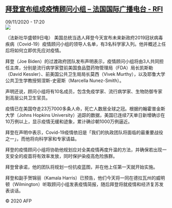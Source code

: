 <!--1604944562000-->
[拜登宣布组成疫情顾问小组 – 法国国际广播电台 - RFI](http://www.rfi.fr//cn/contenu/20201109-%E6%8B%9C%E7%99%BB%E5%AE%A3%E5%B8%83%E7%BB%84%E6%88%90%E7%96%AB%E6%83%85%E9%A1%BE%E9%97%AE%E5%B0%8F%E7%BB%84)
------

<div>09/11/2020 - 17:20</div><img src="https://s.rfi.fr/media/display/6a2b7950-22aa-11eb-95b2-005056bff430/w:310/p:16x9/int0001b.201110002005.jpg"><div class="t-content__body u-clearfix"><p>（法新社华盛顿9日电）    美国总统当选人拜登今天宣布未来新政府2019冠状病毒疾病（Covid-19）疫情顾问小组的领导人名单，有3名科学家入列。他并概述上任后将如何立即优先应对疫情。</p><p>    拜登（Joe Biden）的过渡政府团队发布声明表示，疫情顾问小组将由3人共同担任主席，分别是流行病学家暨前美国食品暨药物管理局（FDA）局长凯斯勒（David Kessler）、前美国公共卫生局局长莫西（Vivek Murthy），以及耶鲁大学公共卫生学教授努涅斯-史密斯（Marcella Nunez-Smith）。</p><p>    声明还说，顾问小组将有10名成员，包含免疫学家、流行病学家、生物防御专家到高层公共卫生官员。</p><p>    疫情已在美国夺走23万7000多条人命，死亡人数居全球之冠。根据约翰霍普金斯大学（Johns Hopkins University）追踪的数据，美国已连续7天单日新增确诊在10万例以上，显示疫情无缓和迹象，累计确诊朝1000万例逼近。</p><p>    拜登在声明中表示，Covid-19疫情依旧是「我们的执政团队将面临的最重要战役之一」，而他将向科学家和专家请益。</p><p>    拜登的疫情顾问小组将协助他规划应对全美疫情再度升温的方法，并确保若出现一支安全的疫苗将有效率发放，同时保护染疫高危险族群。</p><p>    拜登曾承诺，他的团队将规划一份抗疫蓝图，并在他上任第一天就开始实施。</p><p>    拜登和副手贺锦丽（Kamala Harris）已预告，他们今天将一同在德拉瓦州的威明顿（Wilmington）听取顾问小组发表疫情简报，随后拜登将就疫情和经济复苏发表谈话。</p><p class="t-copyright">© 2020 AFP</p>        </div>
